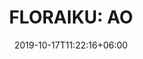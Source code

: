 ---
title: "FLORAIKU: AO"
category: "FLORAIKU"
gender: "Unisex"
date: 2019-10-17T11:22:16+06:00
draft: false

# meta description
description : "50 ml + 10 ml" 


# product Price
price: "255"

# Product Short Description
shortDescription: "AO combines Tangerine oil with notes of warm, woody Figs and Myrrh oil and lead to a fruity fragrance that develops elegantly on the skin.  **Ingredients**: Pink-Pepper Oil, Jasmine Absolute, Violet, Myrrh Oil, Tonka Bean Absolute, Haiti Vetiver Oil.**50ml-EDP-UNISEX**"


#product ID
productID: "45"

# type must be "products"
type: "products"

# product Images
# first image will be shown in the product page
images:
  - image: "images/products/floraiku/AO.jpg"
 
---